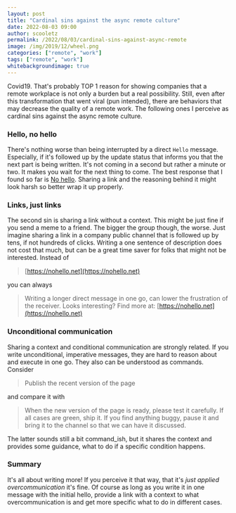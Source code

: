 ```yaml
---
layout: post
title: "Cardinal sins against the async remote culture"
date: 2022-08-03 09:00
author: scooletz
permalink: /2022/08/03/cardinal-sins-against-async-remote
image: /img/2019/12/wheel.png
categories: ["remote", "work"]
tags: ["remote", "work"]
whitebackgroundimage: true
---
```


Covid19. That's probably TOP 1 reason for showing companies that a remote workplace is not only a burden but a real possibility. Still, even after this transformation that went viral (pun intended), there are behaviors that may decrease the quality of a remote work. The following ones I perceive as cardinal sins against the async remote culture.

### Hello, no hello

There's nothing worse than being interrupted by a direct `Hello` message. Especially, if it's followed up by the update status that informs you that the next part is being written. It's not coming in a second but rather a minute or two. It makes you wait for the next thing to come. The best response that I found so far is [No hello](https://nohello.net). Sharing a link and the reasoning behind it might look harsh so better wrap it up properly.

### Links, just links

The second sin is sharing a link without a context. This might be just fine if you send a meme to a friend. The bigger the group though, the worse. Just imagine sharing a link in a company public channel that is followed up by tens, if not hundreds of clicks. Writing a one sentence of description does not cost that much, but can be a great time saver for folks that might not be interested. Instead of

> [https://nohello.net](https://nohello.net)

you can always

> Writing a longer direct message in one go, can lower the frustration of the receiver. Looks interesting? Find more at: [https://nohello.net](https://nohello.net)

### Unconditional communication

Sharing a context and conditional communication are strongly related. If you write unconditional, imperative messages, they are hard to reason about and execute in one go. They also can be understood as commands. Consider

> Publish the recent version of the page

and compare it with

> When the new version of the page is ready, please test it carefully. If all cases are green, ship it. If you find anything buggy, pause it and bring it to the channel so that we can have it discussed.

The latter sounds still a bit command_ish, but it shares the context and provides some guidance, what to do if a specific condition happens.

### Summary

It's all about writing more! If you perceive it that way, that it's _just applied overcommunication_ it's fine. Of course as long as you write it in one message with the initial hello, provide a link with a context to what overcommunication is and get more specific what to do in different cases.